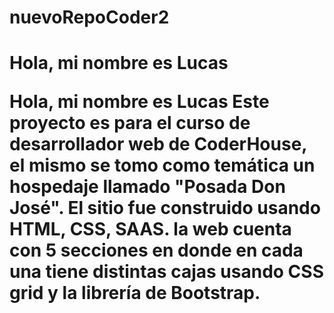 # nuevoRepoCoder2

<h1>Hola, mi nombre es Lucas</hi>

<p> Hola, mi nombre es Lucas
Este proyecto es para el curso de desarrollador web de CoderHouse, el mismo se tomo como temática un hospedaje llamado "Posada Don José". El sitio fue construido usando HTML, CSS, SAAS. la web cuenta con 5 secciones en donde en cada una tiene distintas cajas usando CSS grid y la librería de Bootstrap.</p>
